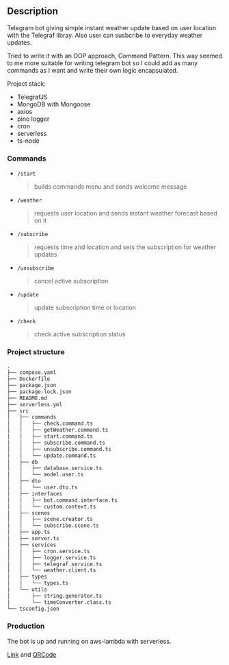 ## Description

Telegram bot giving simple instant weather update based on user location with the Telegraf libray. Also user can susbcribe to everyday weather updates.

Tried to write it with an OOP approach, Command Pattern. This way seemed to me more suitable for writing telegram bot so I could add as many commands as I want and write their own logic encapsulated.

Project stack:

-  TelegrafJS
-  MongoDB with Mongoose
-  axios
-  pino logger
-  cron
-  serverless
-  ts-node

### Commands

-  `/start`

   > builds commands menu and sends welcome message

-  `/weather`

   > requests user location and sends instant weather forecast based on it

-  `/subscribe`

   > requests time and location and sets the subscription for weather updates

-  `/unsubscribe`

   > cancel active subscription

-  `/update`

   > update subscription time or location

-  `/check`
   > check active subscription status

### Project structure

```bash
.
├── compose.yaml
├── Dockerfile
├── package.json
├── package-lock.json
├── README.md
├── serverless.yml
├── src
│   ├── commands
│   │   ├── check.command.ts
│   │   ├── getWeather.command.ts
│   │   ├── start.command.ts
│   │   ├── subscribe.command.ts
│   │   ├── unsubscribe.command.ts
│   │   └── update.command.ts
│   ├── db
│   │   ├── database.service.ts
│   │   └── model.user.ts
│   ├── dto
│   │   └── user.dto.ts
│   ├── interfaces
│   │   ├── bot.command.interface.ts
│   │   └── custom.context.ts
│   ├── scenes
│   │   ├── scene.creator.ts
│   │   └── subscribe.scene.ts
│   ├── app.ts
│   ├── server.ts
│   ├── services
│   │   ├── cron.service.ts
│   │   ├── logger.service.ts
│   │   ├── telegraf.service.ts
│   │   └── weather.client.ts
│   ├── types
│   │   └── types.ts
│   └── utils
│       ├── string.generator.ts
│       └── timeConverter.class.ts
└── tsconfig.json

```

### Production

The bot is up and running on aws-lambda with serverless.

[Link](https://t.me/and_miron_bot) and [QRCode](image.png)
